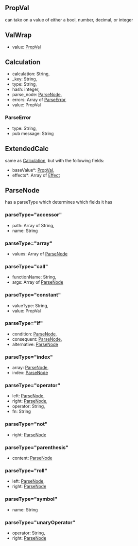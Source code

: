## PropVal
can take on a value of either a bool, number, decimal, or integer

## ValWrap
- value: [PropVal](https://github.com/gregovin/dicecloud_models/blob/master/model_structure/calculation_structure.md#propval)

## Calculation
- calculation: String,
- _key: String,
- type: String,
- hash: integer,
- parse_node: [ParseNode](https://github.com/gregovin/dicecloud_models/blob/master/model_structure/calculation_structure.md#parsenode),
- errors: Array of [ParseError](https://github.com/gregovin/dicecloud_models/blob/master/model_structure/calculation_structure.md#parseerror),
- value: PropVal

### ParseError
- type: String,
- pub message: String

## ExtendedCalc
same as [Calculation](https://github.com/gregovin/dicecloud_models/blob/master/model_structure/calculation_structure.md#calculation), but with the following fields:
- baseValue*: [PropVal](https://github.com/gregovin/dicecloud_models/blob/master/model_structure/calculation_structure.md#propval),
- effects*: Array of [Effect](https://github.com/gregovin/dicecloud_models/blob/master/model_structure/additional_types.md#effect)

## ParseNode
has a parseType which determines which fields it has
### parseType="accessor"
- path: Array of String,
- name: String
### parseType="array"
- values: Array of [ParseNode](https://github.com/gregovin/dicecloud_models/blob/master/model_structure/calculation_structure.md#parsenode)

### parseType="call"
- functionName: String,
- args: Array of [ParseNode](https://github.com/gregovin/dicecloud_models/blob/master/model_structure/calculation_structure.md#parsenode)

### parseType="constant"
- valueType: String,
- value: PropVal

### parseType="if"
- condition: [ParseNode](https://github.com/gregovin/dicecloud_models/blob/master/model_structure/calculation_structure.md#parsenode),
- consequent: [ParseNode](https://github.com/gregovin/dicecloud_models/blob/master/model_structure/calculation_structure.md#parsenode),
- alternative: [ParseNode](https://github.com/gregovin/dicecloud_models/blob/master/model_structure/calculation_structure.md#parsenode)

### parseType="index"
- array: [ParseNode](https://github.com/gregovin/dicecloud_models/blob/master/model_structure/calculation_structure.md#parsenode),
- index: [ParseNode](https://github.com/gregovin/dicecloud_models/blob/master/model_structure/calculation_structure.md#parsenode)

### parseType="operator"
- left: [ParseNode](https://github.com/gregovin/dicecloud_models/blob/master/model_structure/calculation_structure.md#parsenode),
- right: [ParseNode](https://github.com/gregovin/dicecloud_models/blob/master/model_structure/calculation_structure.md#parsenode),
- operator: String,
- fn: String

### parseType="not"
- right: [ParseNode](https://github.com/gregovin/dicecloud_models/blob/master/model_structure/calculation_structure.md#parsenode)

### parseType="parenthesis"
- content: [ParseNode](https://github.com/gregovin/dicecloud_models/blob/master/model_structure/calculation_structure.md#parsenode)

### parseType="roll"
- left: [ParseNode](https://github.com/gregovin/dicecloud_models/blob/master/model_structure/calculation_structure.md#parsenode),
- right: [ParseNode](https://github.com/gregovin/dicecloud_models/blob/master/model_structure/calculation_structure.md#parsenode)

### parseType="symbol"
- name: String

### parseType="unaryOperator"
- operator: String,
- right: [ParseNode](https://github.com/gregovin/dicecloud_models/blob/master/model_structure/calculation_structure.md#parsenode)